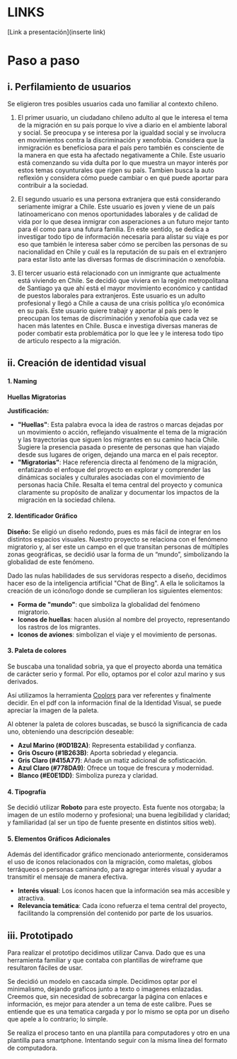# LINKS

[Link a presentación](inserte link)


# Paso a paso 

## i. Perfilamiento de usuarios

Se eligieron tres posibles usuarios cada uno familiar al contexto chileno. 

1. El primer usuario, un ciudadano chileno adulto al que le interesa el tema de la migración en su país porque lo vive a diario en el ambiente laboral y social. Se preocupa y se interesa por la igualdad social y se involucra en movimientos contra la discriminación y xenofobia. Considera que la inmigración es beneficiosa para el país pero también es consciente de la manera en que esta ha afectado negativamente a Chile. Este usuario está comenzando su vida dulta por lo que muestra un mayor interés por estos temas coyunturales que rigen su país. Tambien busca la auto reflexión y considera cómo puede cambiar o en qué puede aportar para contribuir a la sociedad. 

2. El segundo usuario es una persona extranjera que está considerando seriamente imigrar a Chile. Este usuario es joven y viene de un país latinoamericano con menos oportunidades laborales y de calidad de vida por lo que desea inmigrar con asperaciones a un futuro mejor tanto para él como para una futura familia. En este sentido, se dedica a investigar todo tipo de información necesaria para alistar su viaje es por eso que también le interesa saber cómo se perciben las personas de su nacionalidad en Chile y cuál es la reputación de su país en el extranjero para estar listo ante las diversas formas de discriminación o xenofobia.

3. El tercer usuario está relacionado con un inmigrante que actualmente está viviendo en Chile. Se decidió que viviera en la región metropolitana de Santiago ya que ahí está el mayor movimiento económico y cantidad de puestos laborales para extranjeros. Este usuario es un adulto profesional y llegó a Chile a causa de una crisis política y/o económica en su país. Este usuario quiere trabajr y aportar al país pero le preocupan los temas de discriminación y xenofobia que cada vez se hacen más latentes en Chile. Busca e investiga diversas maneras de poder combatir esta problemática por lo que lee y le interesa todo tipo de articulo respecto a la migración. 


## ii. Creación de identidad visual


#### 1. Naming
**Huellas Migratorias**

**Justificación:**
- **"Huellas"**: Esta palabra evoca la idea de rastros o marcas dejadas por un movimiento o acción, reflejando visualmente el tema de la migración y las trayectorias que siguen los migrantes en su camino hacia Chile. Sugiere la presencia pasada o presente de personas que han viajado desde sus lugares de origen, dejando una marca en el país receptor.
- **"Migratorias"**: Hace referencia directa al fenómeno de la migración, enfatizando el enfoque del proyecto en explorar y comprender las dinámicas sociales y culturales asociadas con el movimiento de personas hacia Chile. Resalta el tema central del proyecto y comunica claramente su propósito de analizar y documentar los impactos de la migración en la sociedad chilena.

#### 2. Identificador Gráfico
**Diseño:**
Se eligió un diseño redondo, pues es más fácil de integrar en los distintos espacios visuales. Nuestro proyecto se relaciona con el fenómeno migratorio y, al ser este un campo en el que transitan personas de múltiples zonas geográficas, se decidió usar la forma de un “mundo”, simbolizando la globalidad de este fenómeno.

Dado las nulas habilidades de sus servidoras respecto a diseño, decidimos hacer eso de la inteligencia artificial "Chat de Bing". A ella le solicitamos la creación de un icóno/logo donde se cumplieran los siguientes elementos:
- **Forma de "mundo"**: que simboliza la globalidad del fenómeno migratorio.
- **Iconos de huellas**: hacen alusión al nombre del proyecto, representando los rastros de los migrantes.
- **Iconos de aviones**: simbolizan el viaje y el movimiento de personas.


#### 3. Paleta de colores
Se buscaba una tonalidad sobria, ya que el proyecto aborda una temática de carácter serio y formal. Por ello, optamos por el color azul marino y sus derivados.

Así utilizamos la herramienta [Coolors](https://coolors.co) para ver referentes y finalmente decidir. En el pdf con la información final de la Identidad Visual, se puede apreciar la imagen de la paleta. 

Al obtener la paleta de colores buscadas, se buscó la significancia de cada uno, obteniendo una descripción deseable: 

- **Azul Marino (#0D1B2A)**: Representa estabilidad y confianza.
- **Gris Oscuro (#1B263B)**: Aporta sobriedad y elegancia.
- **Gris Claro (#415A77)**: Añade un matiz adicional de sofisticación.
- **Azul Claro (#778DA9)**: Ofrece un toque de frescura y modernidad.
- **Blanco (#E0E1DD)**: Simboliza pureza y claridad.


#### 4. Tipografía
Se decidió utilizar **Roboto** para este proyecto. Esta fuente nos otorgaba; la imagen de un estilo moderno y profesional; una buena legibilidad y claridad; y familiaridad (al ser un tipo de fuente presente en distintos sitios web).

#### 5. Elementos Gráficos Adicionales
Además del identificador gráfico mencionado anteriormente, consideramos el uso de íconos relacionados con la migración, como maletas, globos terráqueos o personas caminando, para agregar interés visual y ayudar a transmitir el mensaje de manera efectiva.
- **Interés visual**: Los íconos hacen que la información sea más accesible y atractiva.
- **Relevancia temática**: Cada ícono refuerza el tema central del proyecto, facilitando la comprensión del contenido por parte de los usuarios.



## iii. Prototipado

Para realizar el prototipo decidimos utilizar Canva. Dado que es una herramienta familiar y que contaba con plantillas de wireframe que resultaron fáciles de usar. 

Se decidió un modelo en cascada simple. Decidimos optar por el minimalismo, dejando graficos junto a texto o imagenes enlazadas. Creemos que, sin necesidad de sobrecargar la página con enlaces e información, es mejor para atender a un tema de este calibre. Pues se entiende que es una tematica cargada y por lo mismo se opta por un diseño que apele a lo contrario; lo simple. 

Se realiza el proceso tanto en una plantilla para computadores y otro en una plantilla para smartphone. Intentando seguir con la misma línea del formato de computadora. 